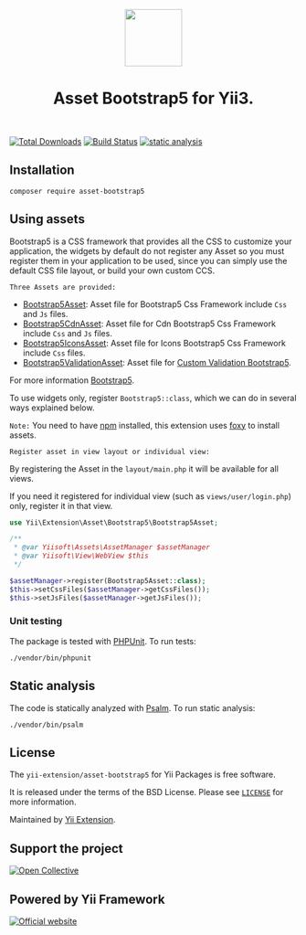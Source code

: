 <p align="center">
    <a href="https://github.com/yii-extension" target="_blank">
        <img src="https://lh3.googleusercontent.com/ehSTPnXqrkk0M3U-UPCjC0fty9K6lgykK2WOUA2nUHp8gIkRjeTN8z8SABlkvcvR-9PIrboxIvPGujPgWebLQeHHgX7yLUoxFSduiZrTog6WoZLiAvqcTR1QTPVRmns2tYjACpp7EQ=w2400" height="100px">
    </a>
    <h1 align="center">Asset Bootstrap5 for Yii3.</h1>
    <br>
</p>

[![Total Downloads](https://poser.pugx.org/yii-extension/asset-bootstrap5/downloads.png)](https://packagist.org/packages/yii-extension/asset-bootstrap5)
[![Build Status](https://github.com/yii-extension/asset-bootstrap5/workflows/build/badge.svg)](https://github.com/yii-extension/asset-bootstrap5/actions?query=workflow%3Abuild)
[![static analysis](https://github.com/yii-extension/asset-bootstrap5/workflows/static%20analysis/badge.svg)](https://github.com/yii-extension/asset-bootstrap5/actions?query=workflow%3A%22static+analysis%22)

## Installation

```shell
composer require asset-bootstrap5
```

## Using assets

Bootstrap5 is a CSS framework that provides all the CSS to customize your application, the widgets by default
do not register any Asset so you must register them in your application to be used, since you can simply use the
default CSS file layout, or build your own custom CCS.

`Three Assets are provided:`

- [Bootstrap5Asset](src/Bootstrap5Asset.php): Asset file for Bootstrap5 Css Framework include `Css` and `Js` files.
- [Bootstrap5CdnAsset](src/Bootstrap5CdnAsset.php): Asset file for Cdn Bootstrap5 Css Framework include `Css` and `Js` files.
- [Bootstrap5IconsAsset](src/Bootstrap5IconsAsset.php): Asset file for Icons Bootstrap5 Css Framework include `Css` files.
- [Bootstrap5ValidationAsset](src/Bootstrap5ValidationAsset.php): Asset file for [Custom Validation Bootstrap5](https://getbootstrap.com/docs/5.0/forms/validation/#custom-styles).

For more information [Bootstrap5](https://getbootstrap.com/docs/5.0/getting-started/introduction/).

To use widgets only, register `Bootstrap5::class`, which we can do in several ways explained below.

`Note:` You need to have [npm](https://docs.npmjs.com/getting-started) installed, this extension uses [foxy](https://github.com/fxpio/foxy) to install assets. 

`Register asset in view layout or individual view:`

By registering the Asset in the `layout/main.php` it will be available for all views.

If you need it registered for individual view (such as `views/user/login.php`) only,
register it in that view.


```php
use Yii\Extension\Asset\Bootstrap5\Bootstrap5Asset;

/**
 * @var Yiisoft\Assets\AssetManager $assetManager
 * @var Yiisoft\View\WebView $this
 */

$assetManager->register(Bootstrap5Asset::class);
$this->setCssFiles($assetManager->getCssFiles());
$this->setJsFiles($assetManager->getJsFiles());
```

### Unit testing

The package is tested with [PHPUnit](https://phpunit.de/). To run tests:

```shell
./vendor/bin/phpunit
```

## Static analysis

The code is statically analyzed with [Psalm](https://psalm.dev/docs). To run static analysis:

```shell
./vendor/bin/psalm
```

## License

The `yii-extension/asset-bootstrap5` for Yii Packages is free software.

It is released under the terms of the BSD License. Please see [`LICENSE`](./LICENSE.md) for more information.

Maintained by [Yii Extension](https://github.com/yii-extension).

## Support the project

[![Open Collective](https://img.shields.io/badge/Open%20Collective-sponsor-7eadf1?logo=open%20collective&logoColor=7eadf1&labelColor=555555)](https://opencollective.com/yiisoft)

## Powered by Yii Framework

[![Official website](https://img.shields.io/badge/Powered_by-Yii_Framework-green.svg?style=flat)](https://www.yiiframework.com/)
